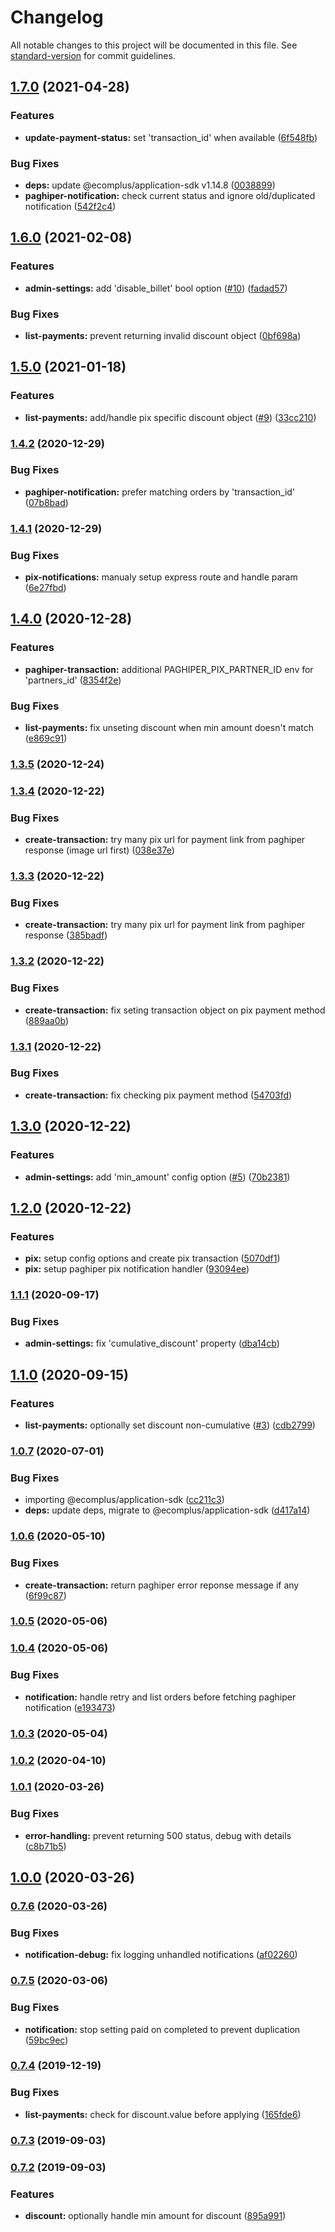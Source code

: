 # Changelog

All notable changes to this project will be documented in this file. See [standard-version](https://github.com/conventional-changelog/standard-version) for commit guidelines.

## [1.7.0](https://github.com/ecomplus/app-paghiper/compare/v1.6.0...v1.7.0) (2021-04-28)


### Features

* **update-payment-status:** set 'transaction_id' when available ([6f548fb](https://github.com/ecomplus/app-paghiper/commit/6f548fba41eb123c068cc55d8259576c84f27fe7))


### Bug Fixes

* **deps:** update @ecomplus/application-sdk v1.14.8 ([0038899](https://github.com/ecomplus/app-paghiper/commit/00388999df01996406f0027434d56233a3978497))
* **paghiper-notification:** check current status and ignore old/duplicated notification ([542f2c4](https://github.com/ecomplus/app-paghiper/commit/542f2c489b36bc08f3ad308d150dfce3250a50b9))

## [1.6.0](https://github.com/ecomplus/app-paghiper/compare/v1.5.0...v1.6.0) (2021-02-08)


### Features

* **admin-settings:** add 'disable_billet' bool option ([#10](https://github.com/ecomplus/app-paghiper/issues/10)) ([fadad57](https://github.com/ecomplus/app-paghiper/commit/fadad57140581b068f6db9be6cf4413f5c1808f0))


### Bug Fixes

* **list-payments:** prevent returning invalid discount object ([0bf698a](https://github.com/ecomplus/app-paghiper/commit/0bf698a9b0dde5e8ab9f2cada61f9b7d04c0ae95))

## [1.5.0](https://github.com/ecomplus/app-paghiper/compare/v1.4.2...v1.5.0) (2021-01-18)


### Features

* **list-payments:** add/handle pix specific discount object ([#9](https://github.com/ecomplus/app-paghiper/issues/9)) ([33cc210](https://github.com/ecomplus/app-paghiper/commit/33cc210388c502d35a16a4ab0bfcaff0680a5dc7))

### [1.4.2](https://github.com/ecomplus/app-paghiper/compare/v1.4.1...v1.4.2) (2020-12-29)


### Bug Fixes

* **paghiper-notification:** prefer matching orders by 'transaction_id' ([07b8bad](https://github.com/ecomplus/app-paghiper/commit/07b8badc68e6dcfbffe31d199022ffee19bb5b60))

### [1.4.1](https://github.com/ecomplus/app-paghiper/compare/v1.4.0...v1.4.1) (2020-12-29)


### Bug Fixes

* **pix-notifications:** manualy setup express route and handle param ([6e27fbd](https://github.com/ecomplus/app-paghiper/commit/6e27fbd93488332d18c4134b81d3de0412ea1835))

## [1.4.0](https://github.com/ecomplus/app-paghiper/compare/v1.3.5...v1.4.0) (2020-12-28)


### Features

* **paghiper-transaction:** additional PAGHIPER_PIX_PARTNER_ID env for 'partners_id' ([8354f2e](https://github.com/ecomplus/app-paghiper/commit/8354f2e674f016205315ad4c4d40107b097750a5))


### Bug Fixes

* **list-payments:** fix unseting discount when min amount doesn't match ([e869c91](https://github.com/ecomplus/app-paghiper/commit/e869c91f40a0333fb2d0825157a052e5f1a841ac))

### [1.3.5](https://github.com/ecomplus/app-paghiper/compare/v1.3.4...v1.3.5) (2020-12-24)

### [1.3.4](https://github.com/ecomplus/app-paghiper/compare/v1.3.3...v1.3.4) (2020-12-22)


### Bug Fixes

* **create-transaction:** try many pix url for payment link from paghiper response (image url first) ([038e37e](https://github.com/ecomplus/app-paghiper/commit/038e37e7bce865e8a292177c08e408dfecf91038))

### [1.3.3](https://github.com/ecomplus/app-paghiper/compare/v1.3.2...v1.3.3) (2020-12-22)


### Bug Fixes

* **create-transaction:** try many pix url for payment link from paghiper response ([385badf](https://github.com/ecomplus/app-paghiper/commit/385badfe559133099237d21db9067d93ef431a1c))

### [1.3.2](https://github.com/ecomplus/app-paghiper/compare/v1.3.1...v1.3.2) (2020-12-22)


### Bug Fixes

* **create-transaction:** fix seting transaction object on pix payment method ([889aa0b](https://github.com/ecomplus/app-paghiper/commit/889aa0b51d458216687c5801af0a837075774cf9))

### [1.3.1](https://github.com/ecomplus/app-paghiper/compare/v1.3.0...v1.3.1) (2020-12-22)


### Bug Fixes

* **create-transaction:** fix checking pix payment method ([54703fd](https://github.com/ecomplus/app-paghiper/commit/54703fde41f359d9e99b2806c0653cec811d7422))

## [1.3.0](https://github.com/ecomplus/app-paghiper/compare/v1.2.0...v1.3.0) (2020-12-22)


### Features

* **admin-settings:** add 'min_amount' config option ([#5](https://github.com/ecomplus/app-paghiper/issues/5)) ([70b2381](https://github.com/ecomplus/app-paghiper/commit/70b2381755fbfb1711b4e1c9b6d29d296ed615c8))

## [1.2.0](https://github.com/ecomplus/app-paghiper/compare/v1.1.1...v1.2.0) (2020-12-22)


### Features

* **pix:** setup config options and create pix transaction ([5070df1](https://github.com/ecomplus/app-paghiper/commit/5070df1c153fbacbe930f744f4e9c864752e1c9f))
* **pix:** setup paghiper pix notification handler ([93094ee](https://github.com/ecomplus/app-paghiper/commit/93094eed0f6ec4150d30af7245ef2615dc9ae061))

### [1.1.1](https://github.com/ecomplus/app-paghiper/compare/v1.1.0...v1.1.1) (2020-09-17)


### Bug Fixes

* **admin-settings:** fix 'cumulative_discount' property ([dba14cb](https://github.com/ecomplus/app-paghiper/commit/dba14cb2f7fb63fcb5c28bcd91bde6d9cfbfa040))

## [1.1.0](https://github.com/ecomplus/app-paghiper/compare/v1.0.7...v1.1.0) (2020-09-15)


### Features

* **list-payments:** optionally set discount non-cumulative ([#3](https://github.com/ecomplus/app-paghiper/issues/3)) ([cdb2799](https://github.com/ecomplus/app-paghiper/commit/cdb27993873264c7809237403d96bf7dee2adf21))

### [1.0.7](https://github.com/ecomplus/app-paghiper/compare/v1.0.6...v1.0.7) (2020-07-01)


### Bug Fixes

* importing @ecomplus/application-sdk ([cc211c3](https://github.com/ecomplus/app-paghiper/commit/cc211c3716ea327e758b6170db973eeb4bcd19ae))
* **deps:** update deps, migrate to @ecomplus/application-sdk ([d417a14](https://github.com/ecomplus/app-paghiper/commit/d417a1413b988f643c51c9addda76da3205cf71d))

### [1.0.6](https://github.com/ecomplus/app-paghiper/compare/v1.0.5...v1.0.6) (2020-05-10)


### Bug Fixes

* **create-transaction:** return paghiper error reponse message if any ([6f99c87](https://github.com/ecomplus/app-paghiper/commit/6f99c87dae1792a0a0bdd34346a4b2997ada0d43))

### [1.0.5](https://github.com/ecomplus/app-paghiper/compare/v1.0.4...v1.0.5) (2020-05-06)

### [1.0.4](https://github.com/ecomplus/app-paghiper/compare/v1.0.3...v1.0.4) (2020-05-06)


### Bug Fixes

* **notification:** handle retry and list orders before fetching paghiper notification ([e193473](https://github.com/ecomplus/app-paghiper/commit/e1934730aa3e4433eb16acbf253386447ce22011))

### [1.0.3](https://github.com/ecomplus/app-paghiper/compare/v1.0.2...v1.0.3) (2020-05-04)

### [1.0.2](https://github.com/ecomplus/app-paghiper/compare/v1.0.1...v1.0.2) (2020-04-10)

### [1.0.1](https://github.com/ecomplus/app-paghiper/compare/v1.0.0...v1.0.1) (2020-03-26)


### Bug Fixes

* **error-handling:** prevent returning 500 status, debug with details ([c8b71b5](https://github.com/ecomplus/app-paghiper/commit/c8b71b5b81a1035b7be24235836d86b6ed740cd0))

## [1.0.0](https://github.com/ecomplus/app-paghiper/compare/v0.7.6...v1.0.0) (2020-03-26)

### [0.7.6](https://github.com/ecomplus/app-paghiper/compare/v0.7.5...v0.7.6) (2020-03-26)


### Bug Fixes

* **notification-debug:** fix logging unhandled notifications ([af02260](https://github.com/ecomplus/app-paghiper/commit/af02260186a03fac410c5cc8f37230e9d23ad026))

### [0.7.5](https://github.com/ecomplus/app-paghiper/compare/v0.7.4...v0.7.5) (2020-03-06)


### Bug Fixes

* **notification:** stop setting paid on completed to prevent duplication ([59bc9ec](https://github.com/ecomplus/app-paghiper/commit/59bc9ec87d39d6c77b9a5a14a082d7dbe0a6dd4e))

### [0.7.4](https://github.com/ecomclub/app-paghiper/compare/v0.7.3...v0.7.4) (2019-12-19)


### Bug Fixes

* **list-payments:** check for discount.value before applying ([165fde6](https://github.com/ecomclub/app-paghiper/commit/165fde6))

### [0.7.3](https://github.com/ecomclub/app-paghiper/compare/v0.7.2...v0.7.3) (2019-09-03)

### [0.7.2](https://github.com/ecomclub/app-paghiper/compare/v0.7.1...v0.7.2) (2019-09-03)


### Features

* **discount:** optionally handle min amount for discount ([895a991](https://github.com/ecomclub/app-paghiper/commit/895a991))
